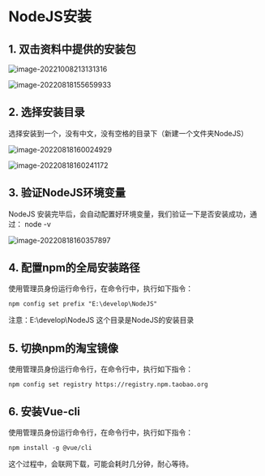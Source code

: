 # NodeJS安装

## 1. 双击资料中提供的安装包 

![image-20221008213131316](assets/image-20221008213131316.png)  

 ![image-20220818155659933](assets/image-20220818155659933.png) 







## 2. 选择安装目录

选择安装到一个，没有中文，没有空格的目录下（新建一个文件夹NodeJS）

![image-20220818160024929](assets/image-20220818160024929.png) 

![image-20220818160241172](assets/image-20220818160241172.png) 







## 3. 验证NodeJS环境变量

NodeJS 安装完毕后，会自动配置好环境变量，我们验证一下是否安装成功，通过： node -v

![image-20220818160357897](assets/image-20220818160357897.png) 





## 4. 配置npm的全局安装路径



使用管理员身份运行命令行，在命令行中，执行如下指令：

```
npm config set prefix "E:\develop\NodeJS"
```

注意：E:\develop\NodeJS 这个目录是NodeJS的安装目录







## 5. 切换npm的淘宝镜像

使用管理员身份运行命令行，在命令行中，执行如下指令：

```
npm config set registry https://registry.npm.taobao.org
```







## 6. 安装Vue-cli

使用管理员身份运行命令行，在命令行中，执行如下指令：

```
npm install -g @vue/cli
```

这个过程中，会联网下载，可能会耗时几分钟，耐心等待。













